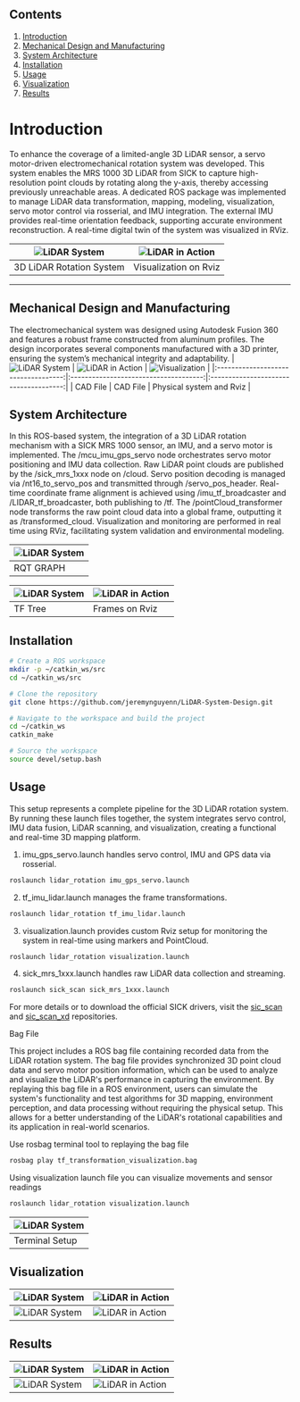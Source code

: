## Contents

1. [Introduction](#introduction)
2. [Mechanical Design and Manufacturing](#mechanical-design-and-manufacturing)
3. [System Architecture](#system-architecture)
4. [Installation](#installation)
5. [Usage](#usage)
6. [Visualization](#visualization)
7. [Results](#results)

# Introduction
To enhance the coverage of a limited-angle 3D LiDAR sensor, a servo motor-driven electromechanical rotation system was developed. This system enables the MRS 1000 3D LiDAR from SICK to capture high-resolution point clouds by rotating along the y-axis, thereby accessing previously unreachable areas. A dedicated ROS package was implemented to manage LiDAR data transformation, mapping, modeling, visualization, servo motor control via rosserial, and IMU integration. The external IMU provides real-time orientation feedback, supporting accurate environment reconstruction. A real-time digital twin of the system was visualized in RViz.

| ![LiDAR System](https://github.com/jeremynguyenn/LiDAR-System-Design/blob/main/3D-LiDAR-Rotation-System-Design/images/physical_system_montaged.jpg) | ![LiDAR in Action](https://github.com/jeremynguyenn/LiDAR-System-Design/blob/main/3D-LiDAR-Rotation-System-Design/images/gif2.gif) |
|------------------------------------|------------------------------------|
| 3D LiDAR Rotation System              | Visualization on Rviz               |

---

## Mechanical Design and Manufacturing
The electromechanical system  was designed using Autodesk Fusion 360 and features a robust frame constructed from aluminum profiles. The design incorporates several components manufactured with a 3D printer, ensuring the system’s mechanical integrity and adaptability.
| ![LiDAR System](https://github.com/jeremynguyenn/LiDAR-System-Design/blob/main/3D-LiDAR-Rotation-System-Design/images/CAD1.png) | ![LiDAR in Action](https://github.com/jeremynguyenn/LiDAR-System-Design/blob/main/3D-LiDAR-Rotation-System-Design/images/CAD2%20(1).png) | ![Visualization](https://github.com/jeremynguyenn/LiDAR-System-Design/blob/main/3D-LiDAR-Rotation-System-Design/images/physical_system.gif) |
|:-----------------------------------:|:-------------------------------------:|:-------------------------------------:|
| CAD File                  | CAD File                       | Physical system and Rviz                |


## System Architecture
In this ROS-based system, the integration of a 3D LiDAR rotation mechanism with a SICK MRS 1000 sensor, an IMU, and a servo motor is implemented. The /mcu_imu_gps_servo node orchestrates servo motor positioning and IMU data collection. Raw LiDAR point clouds are published by the /sick_mrs_1xxx node on /cloud. Servo position decoding is managed via /nt16_to_servo_pos and transmitted through /servo_pos_header. Real-time coordinate frame alignment is achieved using /imu_tf_broadcaster and /LIDAR_tf_broadcaster, both publishing to /tf. The /pointCloud_transformer node transforms the raw point cloud data into a global frame, outputting it as /transformed_cloud. Visualization and monitoring are performed in real time using RViz, facilitating system validation and environmental modeling.

| ![LiDAR System](https://github.com/jeremynguyenn/LiDAR-System-Design/blob/main/3D-LiDAR-Rotation-System-Design/images/rosgraph.png) | 
|------------------------------------|
| RQT GRAPH                          |

| ![LiDAR System](https://github.com/jeremynguyenn/LiDAR-System-Design/blob/main/3D-LiDAR-Rotation-System-Design/images/frame_tree.png) | ![LiDAR in Action](https://github.com/jeremynguyenn/LiDAR-System-Design/blob/main/3D-LiDAR-Rotation-System-Design/images/frames.png) |
|------------------------------------|------------------------------------|
| TF Tree              | Frames on Rviz               |

## Installation
```bash
# Create a ROS workspace
mkdir -p ~/catkin_ws/src
cd ~/catkin_ws/src

# Clone the repository
git clone https://github.com/jeremynguyenn/LiDAR-System-Design.git

# Navigate to the workspace and build the project
cd ~/catkin_ws
catkin_make

# Source the workspace
source devel/setup.bash
```

## Usage
This setup represents a complete pipeline for the 3D LiDAR rotation system. By running these launch files together, the system integrates servo control, IMU data fusion, LiDAR scanning, and visualization, creating a functional and real-time 3D mapping platform.
   
1. imu_gps_servo.launch handles servo control, IMU and GPS data via rosserial.
```bash
roslaunch lidar_rotation imu_gps_servo.launch
```
2. tf_imu_lidar.launch manages the frame transformations.
```bash
roslaunch lidar_rotation tf_imu_lidar.launch
```
3. visualization.launch provides custom Rviz setup for monitoring the system in real-time using markers and PointCloud.
```bash
roslaunch lidar_rotation visualization.launch
```
4. sick_mrs_1xxx.launch handles raw LiDAR data collection and streaming.
```bash
roslaunch sick_scan sick_mrs_1xxx.launch
```
For more details or to download the official SICK drivers, visit the [sic_scan](https://github.com/SICKAG/sick_scan) and [sic_scan_xd](https://github.com/SICKAG/sick_scan_xd) repositories.

Bag File

This project includes a ROS bag file containing recorded data from the LiDAR rotation system. The bag file provides synchronized 3D point cloud data and servo motor position information, which can be used to analyze and visualize the LiDAR's performance in capturing the environment. By replaying this bag file in a ROS environment, users can simulate the system's functionality and test algorithms for 3D mapping, environment perception, and data processing without requiring the physical setup. This allows for a better understanding of the LiDAR's rotational capabilities and its application in real-world scenarios.

Use rosbag terminal tool to replaying the bag file
```bash
rosbag play tf_transformation_visualization.bag 
```
Using visualization launch file you can visualize movements and sensor readings
```bash
roslaunch lidar_rotation visualization.launch
```

| ![LiDAR System](https://github.com/jeremynguyenn/LiDAR-System-Design/blob/main/3D-LiDAR-Rotation-System-Design/images/terminal_setup.png) | 
|------------------------------------|
| Terminal Setup                     |

## Visualization
| ![LiDAR System](https://github.com/jeremynguyenn/LiDAR-System-Design/blob/main/3D-LiDAR-Rotation-System-Design/images/gif0.gif) | ![LiDAR in Action](https://github.com/jeremynguyenn/LiDAR-System-Design/blob/main/3D-LiDAR-Rotation-System-Design/images/gif1.gif) |
|------------------------------------|------------------------------------|
| ![LiDAR System](https://github.com/jeremynguyenn/LiDAR-System-Design/blob/main/3D-LiDAR-Rotation-System-Design/images/gif3.gif) | ![LiDAR in Action](https://github.com/jeremynguyenn/LiDAR-System-Design/blob/main/3D-LiDAR-Rotation-System-Design/images/gif4.gif) |
## Results
| ![LiDAR System](https://github.com/jeremynguyenn/LiDAR-System-Design/blob/main/3D-LiDAR-Rotation-System-Design/images/face.png) | ![LiDAR in Action](https://github.com/jeremynguyenn/LiDAR-System-Design/blob/main/3D-LiDAR-Rotation-System-Design/images/indoor.png) |
|------------------------------------|------------------------------------|
| ![LiDAR System](https://github.com/jeremynguyenn/LiDAR-System-Design/blob/main/3D-LiDAR-Rotation-System-Design/images/segmantation.png) | ![LiDAR in Action](https://github.com/jeremynguyenn/LiDAR-System-Design/blob/main/3D-LiDAR-Rotation-System-Design/images/human.png) |
